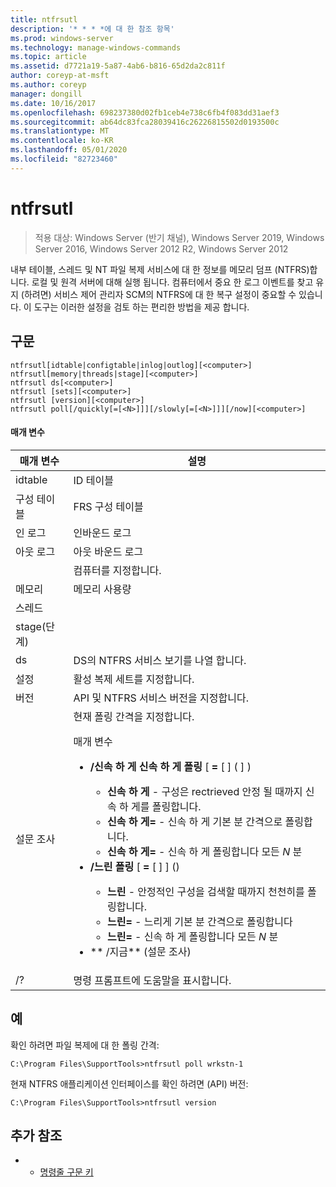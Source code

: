 ```yaml
---
title: ntfrsutl
description: '* * * *에 대 한 참조 항목'
ms.prod: windows-server
ms.technology: manage-windows-commands
ms.topic: article
ms.assetid: d7721a19-5a87-4ab6-b816-65d2da2c811f
author: coreyp-at-msft
ms.author: coreyp
manager: dongill
ms.date: 10/16/2017
ms.openlocfilehash: 698237380d02fb1ceb4e738c6fb4f083dd31aef3
ms.sourcegitcommit: ab64dc83fca28039416c26226815502d0193500c
ms.translationtype: MT
ms.contentlocale: ko-KR
ms.lasthandoff: 05/01/2020
ms.locfileid: "82723460"
---
```

# <a name="ntfrsutl"></a>ntfrsutl

> 적용 대상: Windows Server (반기 채널), Windows Server 2019, Windows Server 2016, Windows Server 2012 R2, Windows Server 2012

내부 테이블, 스레드 및 NT 파일 복제 서비스에 대 한 정보를 메모리 덤프 \(NTFRS\)합니다. 로컬 및 원격 서버에 대해 실행 됩니다. 컴퓨터에서 중요 한 로그 이벤트를 찾고 유지 \(하려면\) 서비스 제어 관리자 SCM의 NTFRS에 대 한 복구 설정이 중요할 수 있습니다. 이 도구는 이러한 설정을 검토 하는 편리한 방법을 제공 합니다.   
  
## <a name="syntax"></a>구문  
  
```  
ntfrsutl[idtable|configtable|inlog|outlog][<computer>]  
ntfrsutl[memory|threads|stage][<computer>]  
ntfrsutl ds[<computer>]  
ntfrsutl [sets][<computer>]  
ntfrsutl [version][<computer>]  
ntfrsutl poll[/quickly[=[<N>]]][/slowly[=[<N>]]][/now][<computer>]  
```  
  
#### <a name="parameters"></a>매개 변수  
  
|  매개 변수  |                                                                                                                                                                                                                                                                                                                                        설명                                                                                                                                                                                                                                                                                                                                         |
|-------------|--------------------------------------------------------------------------------------------------------------------------------------------------------------------------------------------------------------------------------------------------------------------------------------------------------------------------------------------------------------------------------------------------------------------------------------------------------------------------------------------------------------------------------------------------------------------------------------------------------------------------------------------------------------------------------------------|
|   idtable   |                                                                                                                                                                                                                                                                                                                                          ID 테이블                                                                                                                                                                                                                                                                                                                                          |
| 구성 테이블 |                                                                                                                                                                                                                                                                                                                                  FRS 구성 테이블                                                                                                                                                                                                                                                                                                                                   |
|    인 로그    |                                                                                                                                                                                                                                                                                                                                        인바운드 로그                                                                                                                                                                                                                                                                                                                                         |
|   아웃 로그    |                                                                                                                                                                                                                                                                                                                                        아웃 바운드 로그                                                                                                                                                                                                                                                                                                                                        |
| <computer>  |                                                                                                                                                                                                                                                                                                                                  컴퓨터를 지정합니다.                                                                                                                                                                                                                                                                                                                                   |
|   메모리    |                                                                                                                                                                                                                                                                                                                                        메모리 사용량                                                                                                                                                                                                                                                                                                                                        |
|   스레드   |                                                                                                                                                                                                                                                                                                                                                                                                                                                                                                                                                                                                                                                                                            |
|    stage(단계)    |                                                                                                                                                                                                                                                                                                                                                                                                                                                                                                                                                                                                                                                                                            |
|     ds      |                                                                                                                                                                                                                                                                                                                         DS의 NTFRS 서비스 보기를 나열 합니다.                                                                                                                                                                                                                                                                                                                          |
|    설정     |                                                                                                                                                                                                                                                                                                                             활성 복제 세트를 지정합니다.                                                                                                                                                                                                                                                                                                                              |
|   버전   |                                                                                                                                                                                                                                                                                                                       API 및 NTFRS 서비스 버전을 지정합니다.                                                                                                                                                                                                                                                                                                                        |
|    설문 조사     | 현재 폴링 간격을 지정합니다.<p>매개 변수<p><ul><li>**\/신속 하 게 신속 하 게 폴링** \[ **\=** \[ \] \( <N> \]  \)<p><ul><li>**신속 하 게** \- 구성은 rectrieved 안정 될 때까지 신속 하 게를 폴링합니다.</li><li>**신속 하 게\=** \- 신속 하 게 기본 분 간격으로 폴링합니다.</li><li>**신속 하 게\=**<N> \- 신속 하 게 폴링합니다 모든 *N* 분</li></ul></li><li>**\/느린 폴링** \[ **\=** \[ <N> \] \] \(\)<p><ul><li>**느린** \- 안정적인 구성을 검색할 때까지 천천히를 폴링합니다.</li><li>**느린\=** \- 느리게 기본 분 간격으로 폴링합니다</li><li>**느린\=**<N> \- 신속 하 게 폴링합니다 모든 *N* 분</li></ul></li><li>** \/지금** \(설문 조사\)</li></ul> |
|     \/?     |                                                                                                                                                                                                                                                                                                                            명령 프롬프트에 도움말을 표시합니다.                                                                                                                                                                                                                                                                                                                            |
  
## <a name="examples"></a>예  
확인 하려면 파일 복제에 대 한 폴링 간격:  
  
```  
C:\Program Files\SupportTools>ntfrsutl poll wrkstn-1  
```  
  
현재 NTFRS 애플리케이션 인터페이스를 확인 하려면 \(API\) 버전:  
  
```  
C:\Program Files\SupportTools>ntfrsutl version  
```  
  
## <a name="additional-references"></a>추가 참조  
  
-   - [명령줄 구문 키](command-line-syntax-key.md)  
  
  
  

